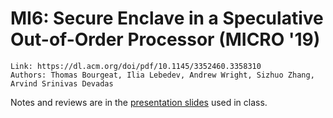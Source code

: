 # MI6: Secure Enclave in a Speculative Out-of-Order Processor  (MICRO '19)

```
Link: https://dl.acm.org/doi/pdf/10.1145/3352460.3358310
Authors: Thomas Bourgeat, Ilia Lebedev, Andrew Wright, Sizhuo Zhang, Arvind Srinivas Devadas
```

Notes and reviews are in the [presentation slides](https://docs.google.com/presentation/d/1V7xB4JOjXcqBPF8dL7BHjFoZ8yvScZtLGBNxMNnKM-4/edit?usp=share_link) used in class.
